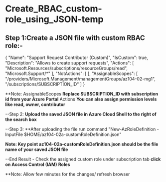 # Create_RBAC_custom-role_using_JSON-temp

## Step 1:Create a JSON file with custom RBAC role:-

   {
    "Name": "Support Request Contributor (Custom)",
    "IsCustom": true,
    "Description": "Allows to create support requests",
    "Actions": [
       "Microsoft.Resources/subscriptions/resourceGroups/read",
       "Microsoft.Support/*"
    ],
   "NotActions": [
    ],
   "AssignableScopes": [
       "/providers/Microsoft.Management/managementGroups/az104-02-mg1",
       "/subscriptions/SUBSCRIPTION_ID"
    ]
   }

**Note: AssignableScopes **Replace SUBSCRIPTION_ID with subscription id from your Azure Portal**
        Actions **You can also assign permission levels like read, owner, contributor**
      
      
      
--Step 2: **Upload the saved JSON file in Azure Cloud Shell to the right of the search box**


--Step 3: **After uploading the file run command "New-AzRoleDefinition -InputFile $HOME/az104-02a-customRoleDefinition.json"


**Note: Key point **az104-02a-customRoleDefinition.json** should be the file name of your saved JSON file**


--End Result - Check the assigned custom role under subscription tab **click on Access Control (IAM)** **Roles**


**Note: Allow few minutes for the changes/ refresh browser
